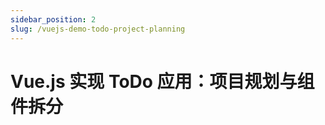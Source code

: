 ```yaml
---
sidebar_position: 2
slug: /vuejs-demo-todo-project-planning
---
```


# Vue.js 实现 ToDo 应用：项目规划与组件拆分

